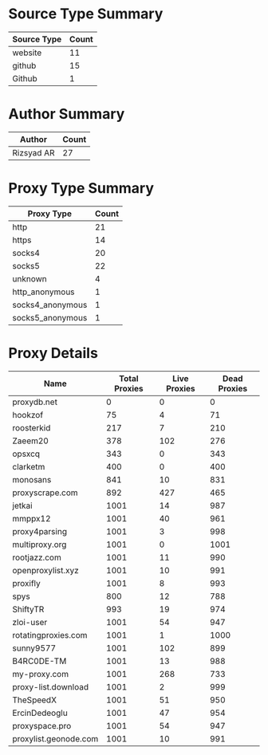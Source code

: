 # Source Type Summary

| Source Type | Count |
|-------------|-------|
| website | 11 |
| github | 15 |
| Github | 1 |


# Author Summary

| Author | Count |
|--------|-------|
| Rizsyad AR | 27 |


# Proxy Type Summary

| Proxy Type | Count |
|------------|-------|
| http | 21 |
| https | 14 |
| socks4 | 20 |
| socks5 | 22 |
| unknown | 4 |
| http_anonymous | 1 |
| socks4_anonymous | 1 |
| socks5_anonymous | 1 |


# Proxy Details

| Name | Total Proxies | Live Proxies | Dead Proxies |
|------|---------------|--------------|---------------|
| proxydb.net | 0 | 0 | 0 |
| hookzof | 75 | 4 | 71 |
| roosterkid | 217 | 7 | 210 |
| Zaeem20 | 378 | 102 | 276 |
| opsxcq | 343 | 0 | 343 |
| clarketm | 400 | 0 | 400 |
| monosans | 841 | 10 | 831 |
| proxyscrape.com | 892 | 427 | 465 |
| jetkai | 1001 | 14 | 987 |
| mmppx12 | 1001 | 40 | 961 |
| proxy4parsing | 1001 | 3 | 998 |
| multiproxy.org | 1001 | 0 | 1001 |
| rootjazz.com | 1001 | 11 | 990 |
| openproxylist.xyz | 1001 | 10 | 991 |
| proxifly | 1001 | 8 | 993 |
| spys | 800 | 12 | 788 |
| ShiftyTR | 993 | 19 | 974 |
| zloi-user | 1001 | 54 | 947 |
| rotatingproxies.com | 1001 | 1 | 1000 |
| sunny9577 | 1001 | 102 | 899 |
| B4RC0DE-TM | 1001 | 13 | 988 |
| my-proxy.com | 1001 | 268 | 733 |
| proxy-list.download | 1001 | 2 | 999 |
| TheSpeedX | 1001 | 51 | 950 |
| ErcinDedeoglu | 1001 | 47 | 954 |
| proxyspace.pro | 1001 | 54 | 947 |
| proxylist.geonode.com | 1001 | 10 | 991 |
